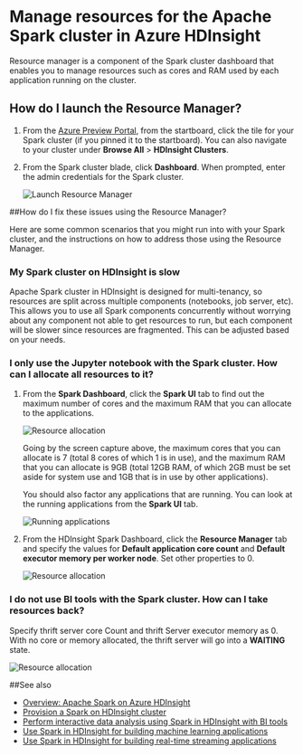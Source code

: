 <properties 
	pageTitle="Use Resource Manager to allocate resources to the Apache Spark cluster in HDInsight| Windows Azure" 
	description="Learn how to use the Resource Manager for Spark clusters on HDInsight for better performance." 
	services="hdinsight" 
	documentationCenter="" 
	authors="nitinme" 
	manager="paulettm" 
	editor="cgronlun"
	tags="azure-portal"/>

<tags 
	ms.service="hdinsight" 
	ms.workload="big-data" 
	ms.tgt_pltfrm="na" 
	ms.devlang="na" 
	ms.topic="article" 
	ms.date="07/31/2015" 
	ms.author="nitinme"/>


# Manage resources for the Apache Spark cluster in Azure HDInsight

Resource manager is a component of the Spark cluster dashboard that enables you to manage resources such as cores and RAM used by each application running on the cluster.

## <a name="launchrm"></a>How do I launch the Resource Manager?

1. From the [Azure Preview Portal](https://ms.portal.azure.com/), from the startboard, click the tile for your Spark cluster (if you pinned it to the startboard). You can also navigate to your cluster under **Browse All** > **HDInsight Clusters**. 
 
2. From the Spark cluster blade, click **Dashboard**. When prompted, enter the admin credentials for the Spark cluster.

	![Launch Resource Manager](./media/hdinsight-apache-spark-resource-manager/HDI.Cluster.Launch.Dashboard.png "Start Resource Manager")   

##<a name="scenariosrm"></a>How do I fix these issues using the Resource Manager?

Here are some common scenarios that you might run into with your Spark cluster, and the instructions on how to address those using the Resource Manager.

### My Spark cluster on HDInsight is slow

Apache Spark cluster in HDInsight is designed for multi-tenancy, so resources are split across multiple components (notebooks, job server, etc). This allows you to use all Spark components concurrently without worrying about any component not able to get resources to run, but each component will be slower since resources are fragmented.  This can be adjusted based on your needs. 


### I only use the Jupyter notebook with the Spark cluster. How can I allocate all resources to it?

1. From the **Spark Dashboard**, click the **Spark UI** tab to find out the maximum number of cores and the maximum RAM that you can allocate to the applications.

	![Resource allocation](./media/hdinsight-apache-spark-resource-manager/HDI.Spark.UI.Resource.png "Find resources allocated to a Spark cluster")

	Going by the screen capture above, the maximum cores that you can allocate is 7 (total 8 cores of which 1 is in use), and the maximum RAM that you can allocate is 9GB (total 12GB RAM, of which 2GB must be set aside for system use and 1GB that is in use by other applications).

	You should also factor any applications that are running. You can look at the running applications from the **Spark UI** tab.

	![Running applications](./media/hdinsight-apache-spark-resource-manager/HDI.Spark.UI.Running.Apps.png "Applications running on the cluster")

	
2. From the HDInsight Spark Dashboard, click the **Resource Manager** tab and specify the values for **Default application core count** and **Default executor memory per worker node**. Set other properties to 0.

	![Resource allocation](./media/hdinsight-apache-spark-resource-manager/HDI.Spark.UI.Allocate.Resources.png "Allocate resources to your applications")

### I do not use BI tools with the Spark cluster. How can I take resources back? 

Specify thrift server core Count and thrift Server executor memory as 0. With no core or memory allocated, the thrift server will go into a **WAITING** state.

![Resource allocation](./media/hdinsight-apache-spark-resource-manager/HDI.Spark.UI.No.Thrift.png "No resources to the thrift server")

##<a name="seealso"></a>See also

* [Overview: Apache Spark on Azure HDInsight](hdinsight-apache-spark-overview)
* [Provision a Spark on HDInsight cluster](hdinsight-apache-spark-provision-clusters)
* [Perform interactive data analysis using Spark in HDInsight with BI tools](hdinsight-apache-spark-use-bi-tools)
* [Use Spark in HDInsight for building machine learning applications](hdinsight-apache-spark-ipython-notebook-machine-learning)
* [Use Spark in HDInsight for building real-time streaming applications](hdinsight-apache-spark-csharp-apache-zeppelin-eventhub-streaming)


[hdinsight-versions]: hdinsight-component-versioning
[hdinsight-upload-data]: hdinsight-upload-data
[hdinsight-storage]: hdinsight-use-blob-storage


[azure-purchase-options]: /pricing/overview/
[azure-member-offers]: http://azure.microsoft.com/pricing/member-offers/
[azure-trial]: http://azure.microsoft.com/pricing/1rmb-trial/
[azure-management-portal]: https://manage.windowsazure.cn/
[azure-create-storageaccount]: storage-create-storage-account 
